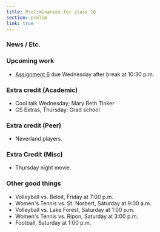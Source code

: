 ```yaml
---
title: Preliminaries for class 18
section: prelim 
link: true
---
```

### News / Etc.

### Upcoming work

* [Assignment 6](../assignments/assignment06) due Wednesday after
  break at 10:30 p.m.

### Extra credit (Academic)

* Cool talk Wednesday; Mary Beth Tinker
* CS Extras, Thursday: Grad school

### Extra credit (Peer)

* Neverland players.

### Extra Credit (Misc)

* Thursday night movie.

### Other good things

* Volleyball vs. Beloit, Friday at 7:00 p.m.
* Women's Tennis vs. St. Norbert, Saturday at 9:00 a.m.
* Volleyball vs. Lake Forest, Saturday at 1:00 p.m.
* Women's Tennis vs. Ripon, Saturday at 3:00 p.m.
* Football, Saturday at 1:00 p.m.
